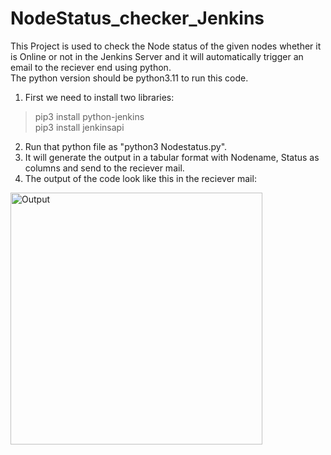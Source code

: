 # NodeStatus_checker_Jenkins
This Project is used to check the Node status of the given nodes whether it is Online or not in the Jenkins Server and it will automatically trigger an email to the reciever end using python.<br>
The python version should be python3.11 to run this code.

1. First we need to install two libraries:
> pip3 install python-jenkins <br>
> pip3 install jenkinsapi
2. Run that python file as "python3 Nodestatus.py".
3. It will generate the output in a tabular format with Nodename, Status as columns and send to the reciever mail.
4. The output of the code look like this in the reciever mail:
<img width="403" alt="Output" src="https://github.com/revanthsariga12/NodeStatus_checker_Jenkins/assets/120722376/cc0d2ab9-84a2-4c19-92ad-a8da12aaa552">

